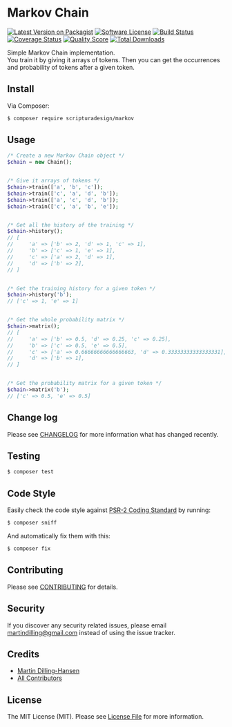 # Markov Chain

[![Latest Version on Packagist][ico-version]][link-packagist]
[![Software License][ico-license]](LICENSE.md)
[![Build Status][ico-travis]][link-travis]
[![Coverage Status][ico-scrutinizer]][link-scrutinizer]
[![Quality Score][ico-code-quality]][link-code-quality]
[![Total Downloads][ico-downloads]][link-downloads]

Simple Markov Chain implementation.  
You train it by giving it arrays of tokens. Then you can get the occurrences and probability of 
tokens after a given token.

## Install

Via Composer:

``` bash
$ composer require scripturadesign/markov
```

## Usage

``` php
/* Create a new Markov Chain object */
$chain = new Chain();


/* Give it arrays of tokens */
$chain->train(['a', 'b', 'c']);
$chain->train(['c', 'a', 'd', 'b']);
$chain->train(['a', 'c', 'd', 'b']);
$chain->train(['c', 'a', 'b', 'e']);


/* Get all the history of the training */
$chain->history();
// [
//     'a' => ['b' => 2, 'd' => 1, 'c' => 1],
//     'b' => ['c' => 1, 'e' => 1],
//     'c' => ['a' => 2, 'd' => 1],
//     'd' => ['b' => 2],
// ]


/* Get the training history for a given token */
$chain->history('b');
// ['c' => 1, 'e' => 1]


/* Get the whole probability matrix */
$chain->matrix();
// [
//     'a' => ['b' => 0.5, 'd' => 0.25, 'c' => 0.25],
//     'b' => ['c' => 0.5, 'e' => 0.5],
//     'c' => ['a' => 0.66666666666666663, 'd' => 0.33333333333333331],
//     'd' => ['b' => 1],
// ]


/* Get the probability matrix for a given token */
$chain->matrix('b');
// ['c' => 0.5, 'e' => 0.5]
```

## Change log

Please see [CHANGELOG](CHANGELOG.md) for more information what has changed recently.

## Testing

``` bash
$ composer test
```

## Code Style

Easily check the code style against [PSR-2 Coding Standard](https://github.com/php-fig/fig-standards/blob/master/accepted/PSR-2-coding-style-guide.md) by running:

``` bash
$ composer sniff
```

And automatically fix them with this:

``` bash
$ composer fix
```

## Contributing

Please see [CONTRIBUTING](CONTRIBUTING.md) for details.

## Security

If you discover any security related issues, please email martindilling@gmail.com instead of using the issue tracker.

## Credits

- [Martin Dilling-Hansen][link-author]
- [All Contributors][link-contributors]

## License

The MIT License (MIT). Please see [License File](LICENSE.md) for more information.

[ico-version]: https://img.shields.io/packagist/v/scripturadesign/markov.svg?style=flat-square
[ico-license]: https://img.shields.io/badge/license-MIT-brightgreen.svg?style=flat-square
[ico-travis]: https://img.shields.io/travis/scripturadesign/markov/master.svg?style=flat-square
[ico-scrutinizer]: https://img.shields.io/scrutinizer/coverage/g/scripturadesign/markov.svg?style=flat-square
[ico-code-quality]: https://img.shields.io/scrutinizer/g/scripturadesign/markov.svg?style=flat-square
[ico-downloads]: https://img.shields.io/packagist/dt/scripturadesign/markov.svg?style=flat-square

[link-packagist]: https://packagist.org/packages/scripturadesign/markov
[link-travis]: https://travis-ci.org/scripturadesign/markov
[link-scrutinizer]: https://scrutinizer-ci.com/g/scripturadesign/markov/code-structure
[link-code-quality]: https://scrutinizer-ci.com/g/scripturadesign/markov
[link-downloads]: https://packagist.org/packages/scripturadesign/markov
[link-author]: https://github.com/martindilling
[link-contributors]: ../../contributors

